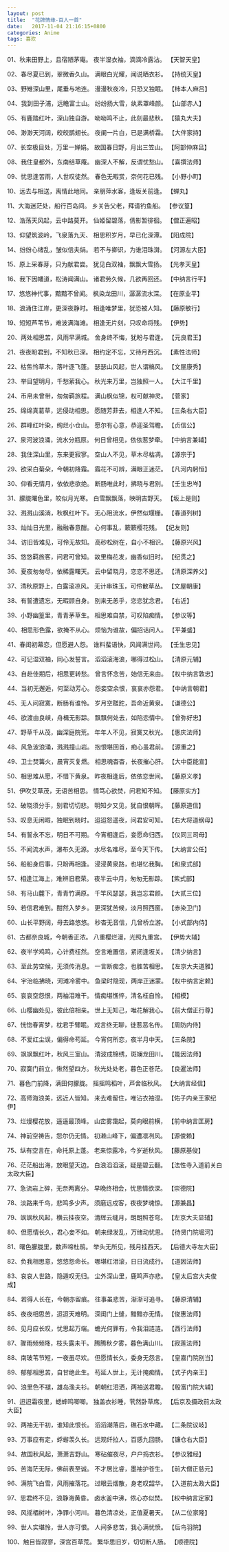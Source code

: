 ```yaml
---
layout: post
title:  "花牌情缘-百人一首"
date:   2017-11-04 21:16:15+0800
categories: Anime
tags: 喜欢
---
```

01、秋来田野上，且宿陋茅庵。
    夜半湿衣袖，滴滴冷露沾。 【天智天皇】

02、春尽夏已到，翠微香久山。
    满眼白光耀，闻说晒衣衫。 【持统天皇】

03、野雉深山里，尾垂与地连。
    漫漫秋夜冷，只恐又独眠。 【柿本人麻吕】

04、我到田子浦，远瞻富士山。
    纷纷扬大雪，纨素罩峰颜。 【山部赤人】

05、有鹿踏红叶，深山独自游。
    呦呦鸣不止，此刻最悲秋。 【猿丸大夫】

06、渺渺天河阔，皎皎鹊翅长。
    夜阑一片白，已是满桥霜。 【大伴家持】

07、长空极目处，万里一婵娟。
    故国春日野，月出三笠山。 【阿部仲麻吕】

08、我住皇都外，东南结草庵。
    幽深人不解，反谓忧愁山。 【喜撰法师】

09、忧思逢苦雨，人世叹徒然。
    春色无暇赏，奈何花已残。 【小野小町】

10、远去与相送，离情此地同。
    亲朋萍水客，逢坂关前逢。 【蝉丸】

11、大海迷茫处，船行百岛间。
    乡关告父老，拜请钓鱼船。 【参议篁】

12、浩荡天风起，云中路莫开。
    仙姬留碧落，倩影暂徘徊。 【僧正遍昭】

13、仰望筑波岭，飞泉落九天、
    相思积岁月，早已化深潭。 【阳成院】

14、纷纷心绪乱，皱似信夫绢。
    若不与卿识，为谁泪珠潸。 【河源左大臣】

15、原上采春芽，只为献君尝。
    犹见白双袖，飘飘大雪扬。 【光孝天皇】

16、我下因幡道，松涛闻满山。
    诸君劳久候，几欲再回还。 【中纳言行平】

17、悠悠神代事，黯黯不曾闻。
    枫染龙田川，潺潺流水深。 【在原业平】

18、浪涌住江岸，更深夜静时。
    相逢唯梦里，犹恐被人知。 【藤原敏行】

19、短短芦苇节，难波满海滩。
    相逢无片刻，只叹命将残。 【伊势】

20、两处相思苦，风雨早满城。
    舍身终不悔，犹盼与君逢。 【元良君王】

21、夜夜盼君到，不知秋已深。
    相约定不忘，又待月西沉。 【素性法师】

22、枯焦怜草木，落叶逐飞蓬。
    瑟瑟山风起，世人谓槁风。 【文屋康秀】

23、举目望明月，千愁萦我心。
    秋光来万里，岂独照一人。 【大江千里】

24、币帛未曾带，匆匆羁旅程。
    满山枫似锦，权可献神灵。 【菅家】

25、绵绵真葛草，远侵动相思。
    愿随芳菲去，相逢人不知。 【三条右大臣】

26、群峰红叶染，绚烂小仓山。
    愿尔有心意，恭迎圣驾瞻。 【贞信公】

27、泉河波浪涌，流水分瓶原。
    何日曾相见，依依惹梦牵。 【中纳言兼辅】

28、我住深山里，东来更寂寥。
    空山人不见，草木尽枯凋。 【源宗于】

29、欲采白菊朵，今朝初降霜。
    霜花不可辨，满眼正迷茫。 【凡河内躬恒】
    
30、仰看无情月，依依悲欲绝。
    断肠唯此时，拂晓与君别。 【壬生忠岑】

31、朦胧曙色里，皎似月光寒。
    白雪飘飘落，映明吉野天。 【坂上是则】

32、溅溅山溪淌，秋枫红叶下。
    无心阻流水，伊然似堰栅。 【春道列树】

33、灿灿日光里，融融春意酣。
    心何事乱，簌簌樱花残。 【纪友则】

34、访旧皆难见，可伶无故知。
    高砂松树在，自小不相识。 【藤原兴风】

35、悠悠羁旅客，问君可曾知。
    故里梅花发，幽香似旧时。 【纪贯之】

36、夏夜匆匆尽，依稀露曙天。
    云中留晓月，恋恋不思还。 【清原深养父】

37、清秋原野上，白露滚凉风。
    无计串珠玉，可伶散草丛。 【文屋朝康】

38、有誓遭遗忘，无暇顾自身。
    别来无恙乎，恋恋犹念君。 【右近】

39、小野幽篁里，青青茅草生。
    相思难自禁，可叹陷痴情。 【参议等】

40、相思形色露，欲掩不从心。
    烦恼为谁故，偏招诘问人。 【平兼盛】

41、春闺初幕恋，但愿避人怨。
    谁料蜚语快，风闻满世间。 【壬生忠见】

42、可记湿双袖，同心发誓言。
    滔滔滚海浪，哪得过松山。 【清原元辅】

43、自赴佳期后，相思更转愁。
    曾言怀念苦，始信无来由。 【权中纳言敦忠】

44、当初无邂逅，何至动芳心。
    怨妾空余恨，哀哀亦怨君。 【中纳言朝君】
    
45、无人问寂寞，断肠有谁怜。
    岁月空蹉跎，吾命近黄泉。 【谦德公】

46、欲渡由良峡，舟楫无影踪。
    飘飘何处去，如陷恋情中。 【曾弥好忠】

47、野草千从茂，幽深庭院荒。
    年年人不见，寂寞又秋光。 【惠庆法师】

48、风急波浪涌，溅溅撞山岩。
    抱恨堪回首，痴心虽君前。 【源重之】

49、卫士焚篝火，晨宵灭复燃。
    相思魂杳杳，长夜摧心肝。 【大中臣能宣】
    
50、相思难从愿，不惜下黄泉。
    昨夜相逢后，依依恋世间。 【藤原义孝】

51、伊吹艾草茂，无语苦相思。
    情笃心欲焚，问君知不知。 【藤原实方】

52、破晓须分手，别君切切悲。
    明知夕又见，犹自恨朝晖。 【藤原道信】

53、叹息无闲暇，独眠到晓时。
    迢迢怨遥夜，问君安可知。 【右大将道纲母】

54、有誓永不忘，明日不可期。
    今宵相逢后，妾愿命归西。 【仪同三司母】

55、不闻流水声，瀑布久无源。
    水尽名难尽，至今天下传。 【大纳言公任】

56、船船身后事，只盼再相逢。
    浸浸黄泉路，也堪忆我胸。 【和泉式部】

57、相逢江海上，难辨旧君荣。
    夜半云中月，匆匆无影踪。 【紫式部】

58、有马山麓下，青青竹满原。
    千竿风瑟瑟，我岂忘君颜。 【大贰三位】

59、若信君难到。酣然入梦乡。
    更深犹苦候，淡月照西窗。 【赤染卫门】
    
60、山长平野阔，母去路悠悠。
    秒杳无音信，几曾桥立游。 【小式部内侍】

61、古都奈良城，今朝香正浓。
    八重樱烂漫，光照九重宫。 【伊势大辅】

62、夜半学鸡鸣，心计费枉然。
    空言难置信，紧闭逢坂关。 【清少纳言】

63、至此劳空候，无须传消息。
    一言断痴念，也胜苦相思。 【左京大夫道雅】

64、宇治临拂晓，河滩冷雾中。
    鱼梁时隐现，两岸正迷蒙。 【权中纳言定赖】

65、哀哀空怨恨，两袖泪难干。
    情痴堪憔悴，清名枉自怜。 【相模】

66、山樱幽处见，彼此倍相亲。
    世上无知己，唯花解我心。 【前大僧正行尊】

67、恍惚春宵梦，枕君手臂眠。
    戏言终无聊，徒惹恶名传。 【周防内侍】

68、不爱红尘误，偏得命苟延。
    今宵何所恋，夜半月中天。 【三条院】

69、飒飒飘红叶，秋风三室山。
    清波成锦绣，斑斓龙田川。 【能因法师】

70、寂寞门前立，愀然望四方。
    秋光处处老，暮色正苍茫。 【良暹法师】

71、暮色门前降，满田何朦胧。
    摇摇鸣稻叶，芦舍临秋风。 【大纳言经信】

72、高师海浪美，远近人皆知。
    来去难留住，唯沾衣袖湿。 【佑子内亲王家纪伊】

73、烂熳樱花放，遥遥最顶峰。
    山峦雾霭起，莫向眼前横， 【前中纳言匡房】

74、神前空祷告，怨尔仍无情。
    初濑山峰下，偏遭凛冽风。 【源俊赖】
    
75、纵有空言在，命托原上蓬。
    老来惊露冷，今岁逝秋风。 【藤原基俊】

76、茫茫船出海，放眼望天边。
    白浪滔滔滚，疑是碧云翻。 【法性寺入道前关白太政大臣】

77、急流岩上碎，无奈两离分。
    早晚终相会，忧思情欲深。 【崇德院】

78、淡路来千鸟，悲鸣多少声。
    须磨远戍客，夜夜梦魂惊。 【源兼昌】

79、飒飒秋风起，横云挂夜空。
    清辉云缝月，朗朗照苍穹。 【左京大夫显辅】

80、但愿情长久，君心妾不如。
    朝来绿发乱，万绪动忧思。 【待贤门院堀河】
    
81、曙色朦胧里，数声啼杜鹃。 
    举头无所见，残月挂西天。 【后德大寺左大臣】 
 
82、负我相思意，悠悠怨命长。 
    哪堪红泪滚，日日流成行。 【道因法师】 
 
83、哀哀人世路，隐遁叹无归。 
    尘外深山里，鹿鸣声亦悲。 【皇太后宫大夫俊成】 

84、若得人长在，今朝亦留痕。 
    往事虽悲苦，渐渐可追寻。 【藤原清辅】 

85、夜夜相思苦，迢迢天难明。 
    深闺门上缝，黯黯亦无情。 【俊惠法师】 
 
86、见月应长叹，忧思起万端。 
    蟾光何罪有，令我泪涟涟。 【西行法师】 
 
87、骤雨频频降，枝头露未干。 
    腾腾秋夕雾，暮色满山川。 【寂莲法师】 
 
88、南玻苇节短，一夜虽尽欢。 
    但愿情长久，委身无怨言。 【皇嘉门院别当】 
 
89、郁郁相思苦，自甘绝此生。 
    苟延人世上，无计掩痴情。 【式子内亲王】 
    
90、浪里色不褪，雄岛渔夫衫。 
    朝朝红泪洒，两袖送君瞻。 【殷富门院大辅】 
 
91、迢迢霜夜里，蟋蟀鸣唧唧。 
    独盖衣衫睡，茕然卧草席。 【后京及摄政前太政大臣】 
 
92、两袖无干初，谁知此恨长。 
    滔滔潮落后，礁石水中藏。 【二条院议岐】 
 
93、万事应有定，蜉蝣羡久长。 
    远观纤拉人，百感九回肠。 【镰仓右大臣】 
 
94、故国秋风起，萧萧吉野山。 
    寒砧催夜尽，户户捣衣衫。 【参议雅经】 
 
95、苦海茫无际，佛前表至诚。 
    不才居比睿，墨袖护苍生。 【前大僧正慈元】 
 
96、满院飞白雪，风雨摧落花。 
    过眼云烟散，身老叹韶华。 【入道前太政大臣】 
 
97、思君终不见，浪静海黄昏。 
    卤水釜中沸，侬心亦似焚。 【权中纳言定家】 
 
98、风摇梄树叶，净罪小河川。 
    暮色清凉处，正值夏暑天。 【从二位家隆】 
 
99、世人实堪怜，世人亦可恨。 
    人间多悲苦，我心满忧愤。 【后鸟羽院】 
 
100、触目皆寂寥，深宫百草荒。 
    繁华思旧岁，切切断人肠。 【顺德院】

